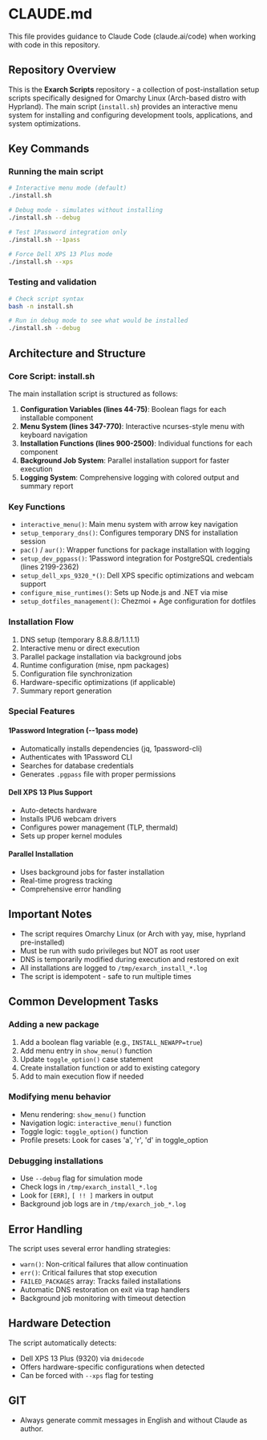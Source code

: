 # CLAUDE.md

This file provides guidance to Claude Code (claude.ai/code) when working with code in this repository.

## Repository Overview

This is the **Exarch Scripts** repository - a collection of post-installation setup scripts specifically designed for Omarchy Linux (Arch-based distro with Hyprland). The main script (`install.sh`) provides an interactive menu system for installing and configuring development tools, applications, and system optimizations.

## Key Commands

### Running the main script
```bash
# Interactive menu mode (default)
./install.sh

# Debug mode - simulates without installing
./install.sh --debug

# Test 1Password integration only
./install.sh --1pass

# Force Dell XPS 13 Plus mode
./install.sh --xps
```

### Testing and validation
```bash
# Check script syntax
bash -n install.sh

# Run in debug mode to see what would be installed
./install.sh --debug
```

## Architecture and Structure

### Core Script: install.sh

The main installation script is structured as follows:

1. **Configuration Variables (lines 44-75)**: Boolean flags for each installable component
2. **Menu System (lines 347-770)**: Interactive ncurses-style menu with keyboard navigation
3. **Installation Functions (lines 900-2500)**: Individual functions for each component
4. **Background Job System**: Parallel installation support for faster execution
5. **Logging System**: Comprehensive logging with colored output and summary report

### Key Functions

- `interactive_menu()`: Main menu system with arrow key navigation
- `setup_temporary_dns()`: Configures temporary DNS for installation session
- `pac()` / `aur()`: Wrapper functions for package installation with logging
- `setup_dev_pgpass()`: 1Password integration for PostgreSQL credentials (lines 2199-2362)
- `setup_dell_xps_9320_*()`: Dell XPS specific optimizations and webcam support
- `configure_mise_runtimes()`: Sets up Node.js and .NET via mise
- `setup_dotfiles_management()`: Chezmoi + Age configuration for dotfiles

### Installation Flow

1. DNS setup (temporary 8.8.8.8/1.1.1.1)
2. Interactive menu or direct execution
3. Parallel package installation via background jobs
4. Runtime configuration (mise, npm packages)
5. Configuration file synchronization
6. Hardware-specific optimizations (if applicable)
7. Summary report generation

### Special Features

#### 1Password Integration (--1pass mode)
- Automatically installs dependencies (jq, 1password-cli)
- Authenticates with 1Password CLI
- Searches for database credentials
- Generates `.pgpass` file with proper permissions

#### Dell XPS 13 Plus Support
- Auto-detects hardware
- Installs IPU6 webcam drivers
- Configures power management (TLP, thermald)
- Sets up proper kernel modules

#### Parallel Installation
- Uses background jobs for faster installation
- Real-time progress tracking
- Comprehensive error handling

## Important Notes

- The script requires Omarchy Linux (or Arch with yay, mise, hyprland pre-installed)
- Must be run with sudo privileges but NOT as root user
- DNS is temporarily modified during execution and restored on exit
- All installations are logged to `/tmp/exarch_install_*.log`
- The script is idempotent - safe to run multiple times

## Common Development Tasks

### Adding a new package
1. Add a boolean flag variable (e.g., `INSTALL_NEWAPP=true`)
2. Add menu entry in `show_menu()` function
3. Update `toggle_option()` case statement
4. Create installation function or add to existing category
5. Add to main execution flow if needed

### Modifying menu behavior
- Menu rendering: `show_menu()` function
- Navigation logic: `interactive_menu()` function
- Toggle logic: `toggle_option()` function
- Profile presets: Look for cases 'a', 'r', 'd' in toggle_option

### Debugging installations
- Use `--debug` flag for simulation mode
- Check logs in `/tmp/exarch_install_*.log`
- Look for `[ERR]`, `[ !! ]` markers in output
- Background job logs are in `/tmp/exarch_job_*.log`

## Error Handling

The script uses several error handling strategies:
- `warn()`: Non-critical failures that allow continuation
- `err()`: Critical failures that stop execution
- `FAILED_PACKAGES` array: Tracks failed installations
- Automatic DNS restoration on exit via trap handlers
- Background job monitoring with timeout detection

## Hardware Detection

The script automatically detects:
- Dell XPS 13 Plus (9320) via `dmidecode`
- Offers hardware-specific configurations when detected
- Can be forced with `--xps` flag for testing

## GIT
- Always generate commit messages in English and without Claude as author.
